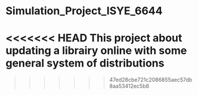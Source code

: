 # Simulation_Project_ISYE_6644

<<<<<<< HEAD
This project about updating a librairy online with some general system of distributions
=======
>>>>>>> 47ed28cbe721c2086855aec57db8aa53412ec5b8

